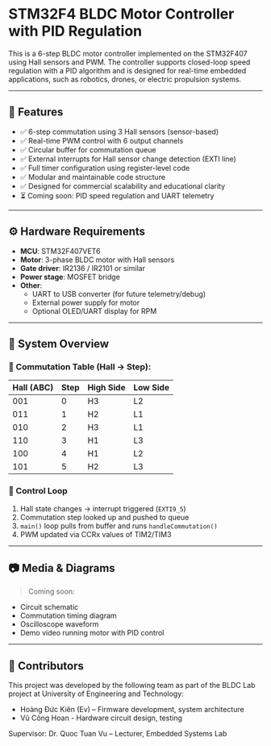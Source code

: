 # STM32F4 BLDC Motor Controller with PID Regulation

This is a 6-step BLDC motor controller implemented on the STM32F407 using Hall sensors and PWM. The controller supports closed-loop speed regulation with a PID algorithm and is designed for real-time embedded applications, such as robotics, drones, or electric propulsion systems.

---

## 🚀 Features

- ✅ 6-step commutation using 3 Hall sensors (sensor-based)
- ✅ Real-time PWM control with 6 output channels
- ✅ Circular buffer for commutation queue
- ✅ External interrupts for Hall sensor change detection (EXTI line)
- ✅ Full timer configuration using register-level code
- ✅ Modular and maintainable code structure
- ✅ Designed for commercial scalability and educational clarity
- ⏳ Coming soon: PID speed regulation and UART telemetry

---

## ⚙️ Hardware Requirements

- **MCU**: STM32F407VET6
- **Motor**: 3-phase BLDC motor with Hall sensors
- **Gate driver**: IR2136 / IR2101 or similar
- **Power stage**: MOSFET bridge
- **Other**:
  - UART to USB converter (for future telemetry/debug)
  - External power supply for motor
  - Optional OLED/UART display for RPM

---

## 🧠 System Overview

### 📌 Commutation Table (Hall → Step):

| Hall (ABC) | Step | High Side | Low Side |
|------------|------|-----------|----------|
| 001        | 0    | H3        | L2       |
| 011        | 1    | H2        | L1       |
| 010        | 2    | H3        | L1       |
| 110        | 3    | H1        | L3       |
| 100        | 4    | H1        | L2       |
| 101        | 5    | H2        | L3       |

### 🔁 Control Loop

1. Hall state changes → interrupt triggered (`EXTI9_5`)
2. Commutation step looked up and pushed to queue
3. `main()` loop pulls from buffer and runs `handleCommutation()`
4. PWM updated via CCRx values of TIM2/TIM3

---

## 📷 Media & Diagrams

> Coming soon:
- Circuit schematic
- Commutation timing diagram
- Oscilloscope waveform
- Demo video running motor with PID control

---

## 👥 Contributors

This project was developed by the following team as part of the BLDC Lab project at University of Engineering and Technology:

- Hoàng Đức Kiên (Ev) – Firmware development, system architecture
- Vũ Công Hoan - Hardware circuit design, testing

Supervisor: Dr. Quoc Tuan Vu – Lecturer, Embedded Systems Lab
